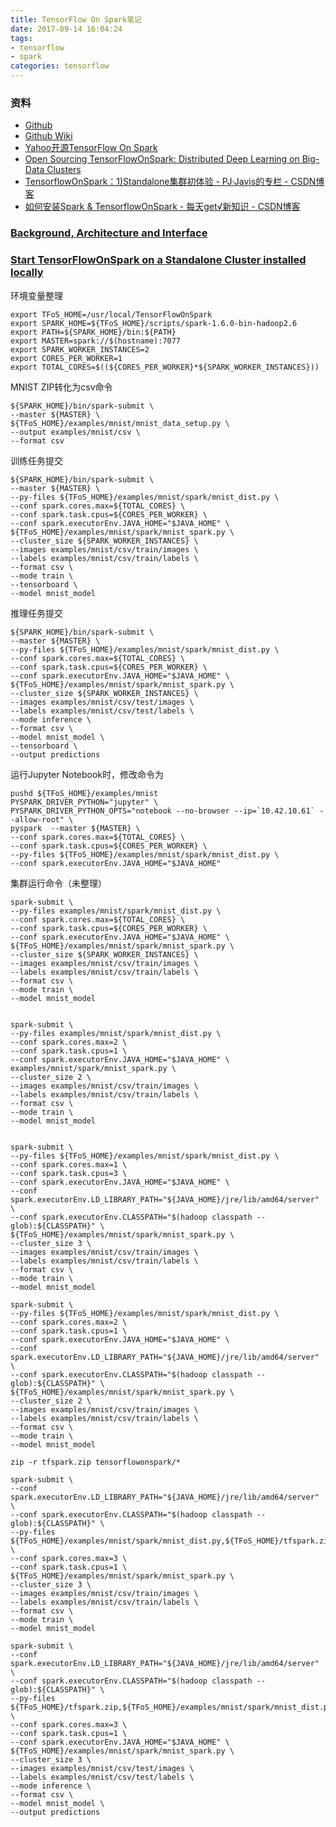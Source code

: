 ```yaml
---
title: TensorFlow On Spark笔记
date: 2017-09-14 16:04:24
tags: 
- tensorflow
- spark
categories: tensorflow
---
```


### 资料
- [Github](https://github.com/yahoo/TensorFlowOnSpark)
- [Github Wiki](https://github.com/yahoo/TensorFlowOnSpark/wiki)
- [Yahoo开源TensorFlow On Spark](http://www.datagold.com.cn/archives/7020.html)
- [Open Sourcing TensorFlowOnSpark: Distributed Deep Learning on Big-Data Clusters](http://yahoohadoop.tumblr.com/post/157196317141/open-sourcing-tensorflowonspark-distributed-deep)
- [TensorflowOnSpark：1)Standalone集群初体验 - PJ·Javis的专栏 - CSDN博客](http://blog.csdn.net/jiangpeng59/article/details/72867368)
- [如何安装Spark & TensorflowOnSpark - 每天get√新知识 - CSDN博客](http://blog.csdn.net/fishseeker/article/details/61918138)
<!-- more -->
### [Background, Architecture and Interface](http://yahoohadoop.tumblr.com/post/157196317141/open-sourcing-tensorflowonspark-distributed-deep)

### [Start TensorFlowOnSpark on a Standalone Cluster installed locally](https://github.com/yahoo/TensorFlowOnSpark/wiki/GetStarted_standalone)

环境变量整理

```
export TFoS_HOME=/usr/local/TensorFlowOnSpark
export SPARK_HOME=${TFoS_HOME}/scripts/spark-1.6.0-bin-hadoop2.6
export PATH=${SPARK_HOME}/bin:${PATH}
export MASTER=spark://$(hostname):7077
export SPARK_WORKER_INSTANCES=2
export CORES_PER_WORKER=1 
export TOTAL_CORES=$((${CORES_PER_WORKER}*${SPARK_WORKER_INSTANCES})) 
```

MNIST ZIP转化为csv命令

```
${SPARK_HOME}/bin/spark-submit \
--master ${MASTER} \
${TFoS_HOME}/examples/mnist/mnist_data_setup.py \
--output examples/mnist/csv \
--format csv
```

训练任务提交

```
${SPARK_HOME}/bin/spark-submit \
--master ${MASTER} \
--py-files ${TFoS_HOME}/examples/mnist/spark/mnist_dist.py \
--conf spark.cores.max=${TOTAL_CORES} \
--conf spark.task.cpus=${CORES_PER_WORKER} \
--conf spark.executorEnv.JAVA_HOME="$JAVA_HOME" \
${TFoS_HOME}/examples/mnist/spark/mnist_spark.py \
--cluster_size ${SPARK_WORKER_INSTANCES} \
--images examples/mnist/csv/train/images \
--labels examples/mnist/csv/train/labels \
--format csv \
--mode train \
--tensorboard \
--model mnist_model
```

推理任务提交

```
${SPARK_HOME}/bin/spark-submit \
--master ${MASTER} \
--py-files ${TFoS_HOME}/examples/mnist/spark/mnist_dist.py \
--conf spark.cores.max=${TOTAL_CORES} \
--conf spark.task.cpus=${CORES_PER_WORKER} \
--conf spark.executorEnv.JAVA_HOME="$JAVA_HOME" \
${TFoS_HOME}/examples/mnist/spark/mnist_spark.py \
--cluster_size ${SPARK_WORKER_INSTANCES} \
--images examples/mnist/csv/test/images \
--labels examples/mnist/csv/test/labels \
--mode inference \
--format csv \
--model mnist_model \
--tensorboard \
--output predictions
```

运行Jupyter Notebook时，修改命令为

```
pushd ${TFoS_HOME}/examples/mnist
PYSPARK_DRIVER_PYTHON="jupyter" \
PYSPARK_DRIVER_PYTHON_OPTS="notebook --no-browser --ip=`10.42.10.61` --allow-root" \
pyspark  --master ${MASTER} \
--conf spark.cores.max=${TOTAL_CORES} \
--conf spark.task.cpus=${CORES_PER_WORKER} \
--py-files ${TFoS_HOME}/examples/mnist/spark/mnist_dist.py \
--conf spark.executorEnv.JAVA_HOME="$JAVA_HOME"
```

集群运行命令（未整理）

```
spark-submit \
--py-files examples/mnist/spark/mnist_dist.py \
--conf spark.cores.max=${TOTAL_CORES} \
--conf spark.task.cpus=${CORES_PER_WORKER} \
--conf spark.executorEnv.JAVA_HOME="$JAVA_HOME" \
${TFoS_HOME}/examples/mnist/spark/mnist_spark.py \
--cluster_size ${SPARK_WORKER_INSTANCES} \
--images examples/mnist/csv/train/images \
--labels examples/mnist/csv/train/labels \
--format csv \
--mode train \
--model mnist_model


spark-submit \
--py-files examples/mnist/spark/mnist_dist.py \
--conf spark.cores.max=2 \
--conf spark.task.cpus=1 \
--conf spark.executorEnv.JAVA_HOME="$JAVA_HOME" \
examples/mnist/spark/mnist_spark.py \
--cluster_size 2 \
--images examples/mnist/csv/train/images \
--labels examples/mnist/csv/train/labels \
--format csv \
--mode train \
--model mnist_model


spark-submit \
--py-files ${TFoS_HOME}/examples/mnist/spark/mnist_dist.py \
--conf spark.cores.max=1 \
--conf spark.task.cpus=3 \
--conf spark.executorEnv.JAVA_HOME="$JAVA_HOME" \
--conf spark.executorEnv.LD_LIBRARY_PATH="${JAVA_HOME}/jre/lib/amd64/server" \
--conf spark.executorEnv.CLASSPATH="$(hadoop classpath --glob):${CLASSPATH}" \
${TFoS_HOME}/examples/mnist/spark/mnist_spark.py \
--cluster_size 3 \
--images examples/mnist/csv/train/images \
--labels examples/mnist/csv/train/labels \
--format csv \
--mode train \
--model mnist_model

spark-submit \
--py-files ${TFoS_HOME}/examples/mnist/spark/mnist_dist.py \
--conf spark.cores.max=2 \
--conf spark.task.cpus=1 \
--conf spark.executorEnv.JAVA_HOME="$JAVA_HOME" \
--conf spark.executorEnv.LD_LIBRARY_PATH="${JAVA_HOME}/jre/lib/amd64/server" \
--conf spark.executorEnv.CLASSPATH="$(hadoop classpath --glob):${CLASSPATH}" \
${TFoS_HOME}/examples/mnist/spark/mnist_spark.py \
--cluster_size 2 \
--images examples/mnist/csv/train/images \
--labels examples/mnist/csv/train/labels \
--format csv \
--mode train \
--model mnist_model

zip -r tfspark.zip tensorflowonspark/*

spark-submit \
--conf spark.executorEnv.LD_LIBRARY_PATH="${JAVA_HOME}/jre/lib/amd64/server" \
--conf spark.executorEnv.CLASSPATH="$(hadoop classpath --glob):${CLASSPATH}" \
--py-files ${TFoS_HOME}/examples/mnist/spark/mnist_dist.py,${TFoS_HOME}/tfspark.zip \
--conf spark.cores.max=3 \
--conf spark.task.cpus=1 \
${TFoS_HOME}/examples/mnist/spark/mnist_spark.py \
--cluster_size 3 \
--images examples/mnist/csv/train/images \
--labels examples/mnist/csv/train/labels \
--format csv \
--mode train \
--model mnist_model

spark-submit \
--conf spark.executorEnv.LD_LIBRARY_PATH="${JAVA_HOME}/jre/lib/amd64/server" \
--conf spark.executorEnv.CLASSPATH="$(hadoop classpath --glob):${CLASSPATH}" \
--py-files ${TFoS_HOME}/tfspark.zip,${TFoS_HOME}/examples/mnist/spark/mnist_dist.py \
--conf spark.cores.max=3 \
--conf spark.task.cpus=1 \
--conf spark.executorEnv.JAVA_HOME="$JAVA_HOME" \
${TFoS_HOME}/examples/mnist/spark/mnist_spark.py \
--cluster_size 3 \
--images examples/mnist/csv/test/images \
--labels examples/mnist/csv/test/labels \
--mode inference \
--format csv \
--model mnist_model \
--output predictions
```

